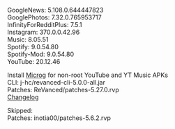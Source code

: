 GoogleNews: 5.108.0.644447823  
GooglePhotos: 7.32.0.765953717  
InfinityForRedditPlus: 7.5.1  
Instagram: 370.0.0.42.96  
Music: 8.05.51  
Spotify: 9.0.54.80  
Spotify-Mod: 9.0.54.80  
YouTube: 20.12.46  

Install [Microg](https://github.com/ReVanced/GmsCore/releases) for non-root YouTube and YT Music APKs  
CLI: j-hc/revanced-cli-5.0.0-all.jar  
Patches: ReVanced/patches-5.27.0.rvp  
[Changelog](https://github.com/ReVanced/revanced-patches/releases/tag/v5.27.0)  

Skipped:  
Patches: inotia00/patches-5.6.2.rvp            
